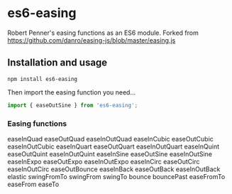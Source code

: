# es6-easing
Robert Penner's easing functions as an ES6 module.
Forked from https://github.com/danro/easing-js/blob/master/easing.js
## Installation and usage
```
npm install es6-easing
```
Then import the easing function you need...
```javascript
import { easeOutSine } from 'es6-easing';
```
### Easing functions
easeInQuad
easeOutQuad
easeInOutQuad
easeInCubic
easeOutCubic
easeInOutCubic
easeInQuart
easeOutQuart
easeInOutQuart
easeInQuint
easeOutQuint
easeInOutQuint
easeInSine
easeOutSine
easeInOutSine
easeInExpo
easeOutExpo
easeInOutExpo
easeInCirc
easeOutCirc
easeInOutCirc
easeOutBounce
easeInBack
easeOutBack
easeInOutBack
elastic
swingFromTo
swingFrom
swingTo
bounce
bouncePast
easeFromTo
easeFrom
easeTo
